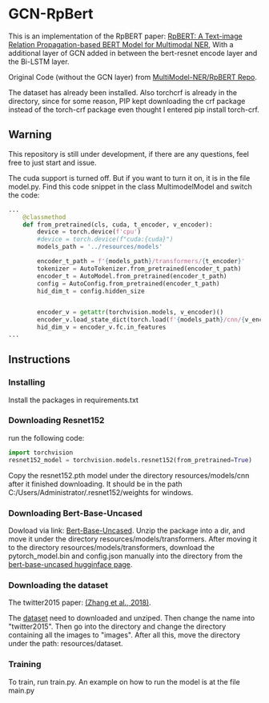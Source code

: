 # GCN-RpBert
This is an implementation of the RpBERT paper: [RpBERT: A Text-image Relation Propagation-based BERT Model for Multimodal NER](https://arxiv.org/abs/2102.02967), With a additional layer of GCN added in between the bert-resnet encode layer and the Bi-LSTM layer.

Original Code (without the GCN layer) from [MultiModel-NER/RpBERT Repo](https://github.com/Multimodal-NER/RpBERT).

The dataset has already been installed.
Also torchcrf is already in the directory, since for some reason, PIP kept downloading the crf package instead of the torch-crf package even thought I entered pip install torch-crf.


## Warning
This repository is still under development, if there are any questions, feel free to just start and issue.

The cuda support is turned off. But if you want to turn it on, it is in the file model.py. Find this code snippet in the class MultimodelModel and switch the code:

```python
...
    @classmethod
    def from_pretrained(cls, cuda, t_encoder, v_encoder):
        device = torch.device(f'cpu')
        #device = torch.device(f"cuda:{cuda}")
        models_path = '../resources/models'

        encoder_t_path = f'{models_path}/transformers/{t_encoder}'
        tokenizer = AutoTokenizer.from_pretrained(encoder_t_path)
        encoder_t = AutoModel.from_pretrained(encoder_t_path)
        config = AutoConfig.from_pretrained(encoder_t_path)
        hid_dim_t = config.hidden_size


        encoder_v = getattr(torchvision.models, v_encoder)()
        encoder_v.load_state_dict(torch.load(f'{models_path}/cnn/{v_encoder}.pth'))
        hid_dim_v = encoder_v.fc.in_features
...
```

## Instructions
### Installing
Install the packages in requirements.txt
### Downloading Resnet152
run the following code:
```python
import torchvision
resnet152_model = torchvision.models.resnet152(from_pretrained=True)
```
Copy the resnet152.pth model under the directory resources/models/cnn after it finished downloading. It should be in the path C:/Users/Administrator/.resnet152/weights for windows.

### Downloading Bert-Base-Uncased
Dowload via link: [Bert-Base-Uncased](https://storage.googleapis.com/bert_models/2020_02_20/uncased_L-12_H-768_A-12.zip).
Unzip the package into a dir, and move it under the directory resources/models/transformers.
After moving it to the directory resources/models/transformers, download the pytorch_model.bin and config.json manually into the directory from the [bert-base-uncased hugginface page](https://huggingface.co/bert-base-uncased/tree/main).

### Downloading the dataset
The twitter2015 paper: [(Zhang et al., 2018)](http://qizhang.info/paper/aaai2017-twitterner.pdf).

The [dataset](http://qizhang.info/paper/data/aaai2018_multimodal_NER_data.zip) need to downloaded and unziped. Then change the name into "twitter2015". Then go into the directory and change the directory containing all the images to "images". After all this, move the directory under the path: resources/dataset.
### Training
To train, run train.py. An example on how to run the model is at the file main.py
